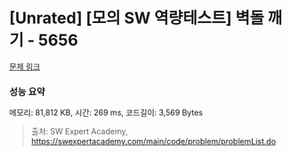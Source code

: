 # [Unrated] [모의 SW 역량테스트] 벽돌 깨기 - 5656 

[문제 링크](https://swexpertacademy.com/main/code/problem/problemDetail.do?contestProbId=AWXRQm6qfL0DFAUo) 

### 성능 요약

메모리: 81,812 KB, 시간: 269 ms, 코드길이: 3,569 Bytes



> 출처: SW Expert Academy, https://swexpertacademy.com/main/code/problem/problemList.do